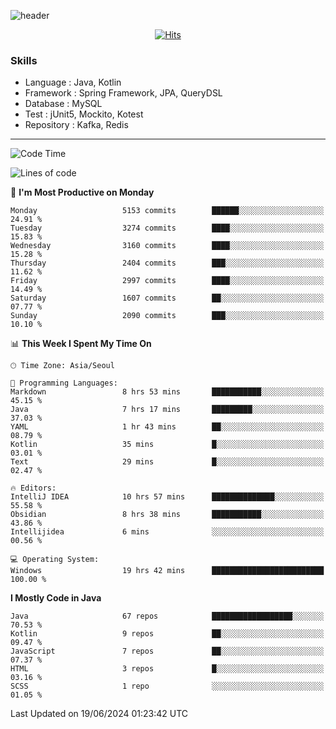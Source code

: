 <!-- Github Profile Readme로 프로필 꾸미기 : https://zzsza.github.io/development/2020/07/10/make-github-profile-readme/ -->

<!-- github theme -->
  <!-- 
    ![header](https://capsule-render.vercel.app/api?type=slice&color=e0f0e3&height=150&section=header&text=beasy&fontSize=45)
  -->
  ![header](https://capsule-render.vercel.app/api?type=soft&color=e0f0e3&height=150&section=header&text=Choi-YongSeok&fontSize=55&animation=twinkling)


<!-- hits count : https://hits.seeyoufarm.com/ -->
<div align=center>
    
  [![Hits](https://hits.seeyoufarm.com/api/count/incr/badge.svg?url=https%3A%2F%2Fgithub.com%2Fchoi-ys&count_bg=%2379C83D&title_bg=%23555555&icon=&icon_color=%23E7E7E7&title=hits&edge_flat=false)](https://hits.seeyoufarm.com)

</div>


<!-- Committed Top Lang -->
<div align=center>
</div>


### Skills
 - Language : Java, Kotlin
 - Framework : Spring Framework, JPA, QueryDSL
 - Database : MySQL
 - Test : jUnit5, Mockito, Kotest
 - Repository : Kafka, Redis

---

<!--START_SECTION:waka-->
![Code Time](http://img.shields.io/badge/Code%20Time-4%2C174%20hrs%2018%20mins-blue)

![Lines of code](https://img.shields.io/badge/From%20Hello%20World%20I%27ve%20Written-14.9%20million%20lines%20of%20code-blue)

📅 **I'm Most Productive on Monday** 

```text
Monday                   5153 commits        ██████░░░░░░░░░░░░░░░░░░░   24.91 % 
Tuesday                  3274 commits        ████░░░░░░░░░░░░░░░░░░░░░   15.83 % 
Wednesday                3160 commits        ████░░░░░░░░░░░░░░░░░░░░░   15.28 % 
Thursday                 2404 commits        ███░░░░░░░░░░░░░░░░░░░░░░   11.62 % 
Friday                   2997 commits        ████░░░░░░░░░░░░░░░░░░░░░   14.49 % 
Saturday                 1607 commits        ██░░░░░░░░░░░░░░░░░░░░░░░   07.77 % 
Sunday                   2090 commits        ███░░░░░░░░░░░░░░░░░░░░░░   10.10 % 
```


📊 **This Week I Spent My Time On** 

```text
🕑︎ Time Zone: Asia/Seoul

💬 Programming Languages: 
Markdown                 8 hrs 53 mins       ███████████░░░░░░░░░░░░░░   45.15 % 
Java                     7 hrs 17 mins       █████████░░░░░░░░░░░░░░░░   37.03 % 
YAML                     1 hr 43 mins        ██░░░░░░░░░░░░░░░░░░░░░░░   08.79 % 
Kotlin                   35 mins             █░░░░░░░░░░░░░░░░░░░░░░░░   03.01 % 
Text                     29 mins             █░░░░░░░░░░░░░░░░░░░░░░░░   02.47 % 

🔥 Editors: 
IntelliJ IDEA            10 hrs 57 mins      ██████████████░░░░░░░░░░░   55.58 % 
Obsidian                 8 hrs 38 mins       ███████████░░░░░░░░░░░░░░   43.86 % 
Intellijidea             6 mins              ░░░░░░░░░░░░░░░░░░░░░░░░░   00.56 % 

💻 Operating System: 
Windows                  19 hrs 42 mins      █████████████████████████   100.00 % 
```

**I Mostly Code in Java** 

```text
Java                     67 repos            ██████████████████░░░░░░░   70.53 % 
Kotlin                   9 repos             ██░░░░░░░░░░░░░░░░░░░░░░░   09.47 % 
JavaScript               7 repos             ██░░░░░░░░░░░░░░░░░░░░░░░   07.37 % 
HTML                     3 repos             █░░░░░░░░░░░░░░░░░░░░░░░░   03.16 % 
SCSS                     1 repo              ░░░░░░░░░░░░░░░░░░░░░░░░░   01.05 % 
```




 Last Updated on 19/06/2024 01:23:42 UTC
<!--END_SECTION:waka-->

<!-- 
![footer](https://capsule-render.vercel.app/api?section=footer&type=slice&color=e0f0e3)
-->

